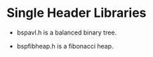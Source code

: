 Single Header Libraries
=

* bspavl.h is a balanced binary tree.

* bspfibheap.h is a fibonacci heap.
